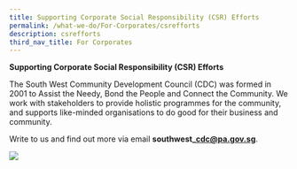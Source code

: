 ```yaml
---
title: Supporting Corporate Social Responsibility (CSR) Efforts
permalink: /what-we-do/For-Corporates/csrefforts
description: csrefforts
third_nav_title: For Corporates
---
```

**Supporting Corporate Social Responsibility (CSR) Efforts**

The South West Community Development Council (CDC) was formed in 2001 to Assist the Needy, Bond the People and Connect the Community. We work with stakeholders to provide holistic programmes for the community, and supports like-minded organisations to do good for their business and community. 

Write to us and find out more via email **southwest\_cdc@pa.gov.sg**. 

![](https://www.cdc.gov.sg/images/librariesprovider6/images-swcdc/csr-500px.png?sfvrsn=40550715_1)